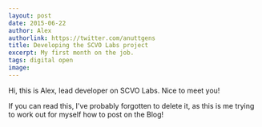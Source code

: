 ```yaml
---
layout: post
date: 2015-06-22
author: Alex
authorlink: https://twitter.com/anuttgens
title: Developing the SCVO Labs project
excerpt: My first month on the job.
tags: digital open
image: 
---
```


Hi, this is Alex, lead developer on SCVO Labs. Nice to meet you!

If you can read this, I've probably forgotten to delete it, as this is me trying to work out for myself how to post on the Blog!
